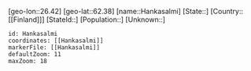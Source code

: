 ﻿---
location: [62.38,26.42]
mapzoom: [7,12] 
mapmarker: city 
type: City
tags:
- geo/City


SpocWebEntityId: 30758
isDeleted: false
confidential: public

---
[geo-lon::26.42]
[geo-lat::62.38]
[name::Hankasalmi]
[State::]
[Country::[[Finland]]]
[StateId::]
[Population::]
[Unknown::]


```leaflet
id: Hankasalmi
coordinates: [[Hankasalmi]]
markerFile: [[Hankasalmi]]
defaultZoom: 11 
maxZoom: 18
```

